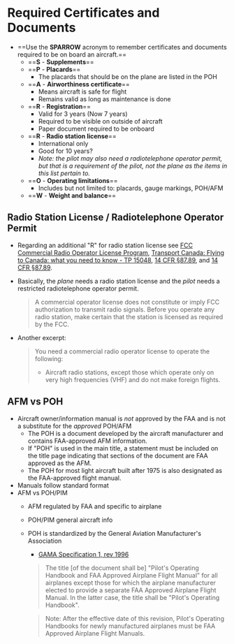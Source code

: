 # Required Certificates and Documents

* ==Use the **SPARROW** acronym to remember certificates and documents required to be on board an aircraft.==
  * ==**S** - **Supplements**==
  * ==**P** - **Placards**==
    * The placards that should be on the plane are listed in the POH
  * ==**A** - **Airworthiness certificate**==
    * Means aircraft is safe for flight
    * Remains valid as long as maintenance is done
  * ==**R** - **Registration**==
    * Valid for 3 years (Now 7 years)
    * Required to be visible on outside of aircraft
    * Paper document required to be onboard
  * ==**R** - **Radio station license**==
    * International only
    * Good for 10 years?
    * *Note: the pilot may also need a radiotelephone operator permit, but that is a requirement of the pilot, not the plane as the items in this list pertain to.*
  * ==**O** - **Operating limitations**==
    * Includes but not limited to: placards, gauge markings, POH/AFM
  * ==**W** - **Weight and balance**==

## Radio Station License / Radiotelephone Operator Permit

* Regarding an additional "R" for radio station license see [FCC Commercial Radio Operator License Program](https://www.fcc.gov/wireless/bureau-divisions/mobility-division/commercial-radio-operator-license-program), [Transport Canada: Flying to Canada: what you need to know - TP 15048](https://tc.canada.ca/en/aviation/general-operating-flight-rules/flying-canada-what-you-need-know-tp-15048), [14 CFR &sect;87.89](https://www.ecfr.gov/current/title-47/chapter-I/subchapter-D/part-87/subpart-C/subject-group-ECFR7723e17ce169759/section-87.89), and [14 CFR &sect;87.89](https://www.ecfr.gov/current/title-47/chapter-I/subchapter-D/part-87/subpart-B/section-87.18).
* Basically, the *plane* needs a radio station license and the *pilot* needs a restricted radiotelephone operator permit.

    > A commercial operator license does not constitute or imply FCC authorization to transmit radio signals.
    > Before you operate any radio station, make certain that the station is licensed as required by the FCC.

* Another excerpt:

    > You need a commercial radio operator license to operate the following:
    >
    > * Aircraft radio stations, except those which operate only on very high frequencies (VHF) and do not make foreign flights.

## AFM vs POH

* Aircraft owner/information manual is *not* approved by the FAA and is not a substitute for the *approved* POH/AFM
  * The POH is a document developed by the aircraft manufacturer and contains FAA-approved AFM information.
  * If "POH" is used in the main title, a statement must be included on the title page indicating that sections of the document are FAA approved as the AFM.
  * The POH for most light aircraft built after 1975 is also designated as the FAA-approved flight manual.
* Manuals follow standard format
* AFM vs POH/PIM
  * AFM regulated by FAA and specific to airplane
  * POH/PIM general aircraft info
  * POH is standardized by the General Aviation Manufacturer's Association
    * [GAMA Specification 1, rev 1996](https://gama.aero/documents/gama-specification-1-specification-for-pilots-operating-handbook-version-2-0/)

    > The title [of the document shall be] "Pilot's Operating Handbook and FAA Approved Airplane Flight Manual" for all airplanes except those for which the airplane manufacturer elected to provide a separate FAA Approved Airplane Flight Manual. In the latter case, the title shall be "Pilot's Operating Handbook".

    > Note: After the effective date of this revision, Pilot's Operating Handbooks for newly manufactured airplanes must be FAA Approved Airplane Flight Manuals.

